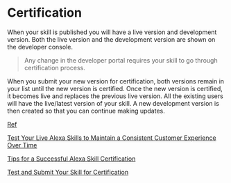 # Certification

When your skill is published you will have a live version and development version.
Both the live version and the development version are shown on the developer console.

> Any change in the developer portal requires your skill to go through certification process.

When you submit your new version for certification, both versions remain in your list until the new version is certified. Once the new version is certified, it becomes live and replaces the previous live version. All the existing users will have the live/latest version of your skill. A new development version is then created so that you can continue making updates.

[Ref](https://stackoverflow.com/a/52766480/1241400)

[Test Your Live Alexa Skills to Maintain a Consistent Customer Experience Over Time](https://developer.amazon.com/blogs/alexa/post/173575ce-3303-493a-a2e1-22ec81e7525d/test-your-live-alexa-skills-to-maintain-a-consistent-customer-experience-over-time)

[Tips for a Successful Alexa Skill Certification](https://developer.amazon.com/blogs/alexa/post/61d4a6ff-ed80-475a-b95e-d927989bc1de/tips-for-successful-alexa-skill-certification)

[Test and Submit Your Skill for Certification](https://developer.amazon.com/en-US/docs/alexa/devconsole/test-and-submit-your-skill.html)
